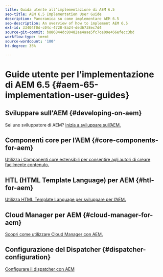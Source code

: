 ```yaml
---
title: Guida utente all’implementazione di AEM 6.5
seo-title: AEM 6.5 Implementation User Guide
description: Panoramica su come implementare AEM 6.5
seo-description: An overview of how to implement AEM 6.5
exl-id: 33404f0d-c04c-4720-8a24-ded6738ec7d4
source-git-commit: b886844dc80482ae4aae5fc7ce09e466efecc3bd
workflow-type: tm+mt
source-wordcount: '100'
ht-degree: 35%

---
```


# Guide utente per l’implementazione di AEM 6.5 {#aem-65-implementation-user-guides}

## Sviluppare sull&#39;AEM {#developing-on-aem}

Sei uno sviluppatore di AEM? [Inizia a sviluppare sull’AEM.](/help/sites-developing/home.md)

## Componenti core per l’AEM {#core-components-for-aem}

[Utilizza i Componenti core estensibili per consentire agli autori di creare facilmente contenuto.](https://experienceleague.adobe.com/docs/experience-manager-core-components/using/introduction.html?lang=it)

## HTL (HTML Template Language) per AEM {#htl-for-aem}

[Utilizza HTML Template Language per sviluppare per l’AEM.](https://experienceleague.adobe.com/docs/experience-manager-htl/using/overview.html?lang=it)

## Cloud Manager per AEM {#cloud-manager-for-aem}

[Scopri come utilizzare Cloud Manager con AEM.](https://experienceleague.adobe.com/docs/experience-manager-cloud-manager/content/introduction.html?lang=it)

## Configurazione del Dispatcher {#dispatcher-configuration}

[Configurare il dispatcher con AEM](https://experienceleague.adobe.com/docs/experience-manager-dispatcher/using/dispatcher.html?lang=it)
